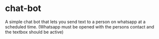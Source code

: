 # chat-bot
A simple chat bot that lets you send text to a person on whatsapp at a scheduled time. (Whatsapp must be opened with the persons contact and the textbox should be active)
